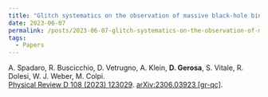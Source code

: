 ```yaml
---
title: "Glitch systematics on the observation of massive black-hole binaries with LISA"
date: 2023-06-07
permalink: /posts/2023-06-07-glitch-systematics-on-the-observation-of-massive-black-hole-binaries-with-lisa
tags:
  - Papers
---
```






A. Spadaro, R. Buscicchio, D. Vetrugno, A. Klein, **D. Gerosa**, S. Vitale, R. Dolesi, W. J. Weber, M. Colpi.\
[Physical Review D 108 (2023) 123029](https://journals.aps.org/prd/abstract/10.1103/PhysRevD.108.123029). [arXiv:2306.03923 [gr-qc]](https://arxiv.org/abs/2306.03923).
